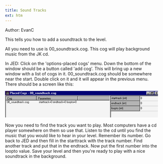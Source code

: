 ```yaml
---
title: Sound Tracks
ext: htm
---
```


Author: EvanC

This tells you how to add a soundtrack to the level.  
  
All you need to use is 00\_soundtrack.cog. This cog will play background
music from the JK cd.  
  
In JED: Click on the 'options-placed cogs' menu. Down the bottom of the
window should be a button called 'add cog'. This will bring up a new
window with a list of cogs in it. 00\_soundtrack.cog should be somewhere
near the start. Double click on it and it will appear in the previous
menu. There should be a screen like this:  
  
![](images/sndtk.gif)

Now you need to find the track you want to play. Most computers have a
cd player somewhere on them so use that. Listen to the cd until you find
the music that you would like to hear in your level. Remember its
number. Go back to JED and then fill in the starttrack with the track
number. Find another track and put that in the endtrack. Now put the
first number into the loopto value. Save your level and then you're
ready to play with a nice soundtrack in the background.

